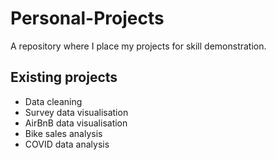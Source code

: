 # Personal-Projects

A repository where I place my projects for skill demonstration.

## Existing projects

- Data cleaning
- Survey data visualisation
- AirBnB data visualisation
- Bike sales analysis
- COVID data analysis
